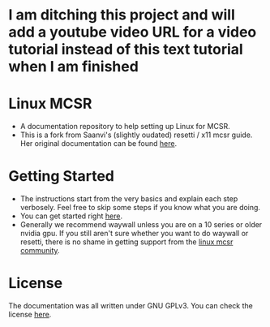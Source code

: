 # **I am ditching this project and will add a youtube video URL for a video tutorial instead of this text tutorial when I am finished**


# Linux MCSR

- A documentation repository to help setting up Linux for MCSR.
- This is a fork from Saanvi's (slightly oudated) resetti / x11 mcsr guide. Her original documentation can be found [here](https://its-saanvi.github.io/linux-mcsr/).
# Getting Started

- The instructions start from the very basics and explain each step verbosely. Feel free to skip some steps if you know what you are doing.
- You can get started right [here](introduction.md).
- Generally we recommend waywall unless you are on a 10 series or older nvidia gpu. If you still aren't sure whether you want to do waywall or resetti, there is no shame in getting support from the [linux mcsr community](https://discord.gg/3tm4UpUQ8t).

# License

The documentation was all written under GNU GPLv3. You can check the license [here](https://github.com/nyachloe/linux-mcsr-waywall/blob/main/LICENSE).
